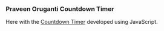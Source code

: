 ### Praveen Oruganti Countdown Timer

Here with the [Countdown Timer](https://praveenorugantitech.github.io/praveenorugantitech-javascript/0_Projects/praveenorugantitech-countdown-timer) developed using JavaScript.

<script data-name="BMC-Widget" src="https://cdnjs.buymeacoffee.com/1.0.0/widget.prod.min.js" data-id="praveenoruganti" data-description="Support me on Buy me a coffee!" data-message="Thank you for visiting. You can now buy me a coffee!" data-color="#5F7FFF" data-position="Right" data-x_margin="18" data-y_margin="18"></script>


